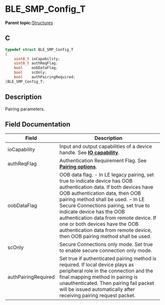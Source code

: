 # BLE\_SMP\_Config\_T

**Parent topic:**[Structures](GUID-636B185D-E80D-4839-A443-EF1750F1D2B1.md)

## C

```c
typedef struct BLE_SMP_Config_T
{
    uint8_t ioCapability;
    uint8_t authReqFlag;
    bool    oobDataFlag;
    bool    scOnly;
    bool    authPairingRequired;
}BLE_SMP_Config_T;
```

## Description

Pairing parameters.

## Field Documentation

|Field|Description|
|-----|-----------|
|ioCapability|Input and output capabilities of a device handle. See **[IO capability](GUID-45146E7D-EC04-4A22-BA0E-0F6CAD3858A7.md)**.|
|authReqFlag|Authentication Requirement Flag. See **[Pairing options](GUID-365CC6A9-9C72-4FCB-ADEC-405CF68B0426.md)**.|
|oobDataFlag|OOB data flag. - In LE legacy pairing, set true to indicate device has OOB authentication data. If both devices have OOB authentication data, then OOB pairing method shall be used. - In LE Secure Connections pairing, set true to indicate device has the OOB authentication data from remote device. If one or both devices have the OOB authentication data from remote device, then OOB pairing method shall be used.|
|scOnly|Secure Connections only mode. Set true to enable secure connection only mode.|
|authPairingRequired|Set true if authenticated pairing method is required. If local device plays as peripheral role in the connection and the final mapping method in pairing is unauthenticated. Then pairing fail packet will be issued automatically after receiving pairing request packet.|

